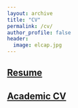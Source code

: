 ```yaml
---
layout: archive
title: "CV"
permalink: /cv/
author_profile: false
header:
  image: elcap.jpg
---
```


## [Resume](https://joemcgirr.github.io/files/Resume_McGirr_2020.pdf)

## [Academic CV](https://joemcgirr.github.io/files/Academic_CV_McGirr_2020.pdf)
